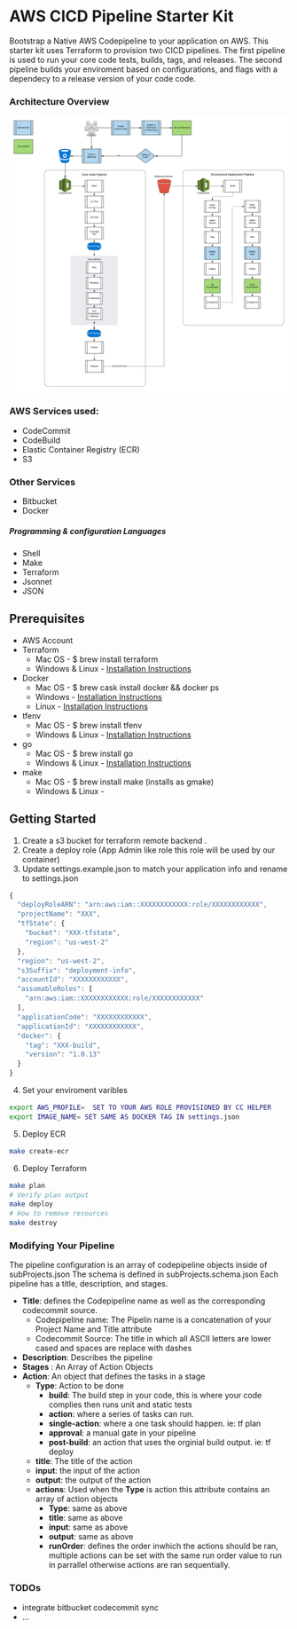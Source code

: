 # AWS CICD Pipeline Starter Kit

Bootstrap a Native AWS Codepipeline to your application on AWS. This starter kit uses Terraform to provision two CICD pipelines. The first pipeline is used to run your core code tests, builds, tags, and releases. The second pipeline builds your enviroment based on configurations, and flags with a dependecy to a release version of your code code. 

### Architecture Overview
![Architecture](assests/architecture.png)

### AWS Services used:
* CodeCommit
* CodeBuild
* Elastic Container Registry (ECR)
* S3
### Other Services
* Bitbucket
* Docker
##### Programming & configuration Languages 
* Shell
* Make
* Terraform
* Jsonnet
* JSON

## Prerequisites
 * AWS Account
 * Terraform
     * Mac OS - $ brew install terraform
     * Windows & Linux - [Installation Instructions](https://learn.hashicorp.com/terraform/getting-started/install.html)
* Docker
     * Mac OS - $ brew cask install docker && docker ps
     * Windows - [Installation Instructions](https://docs.docker.com/docker-for-windows/install/)
     * Linux - [Installation Instructions](https://docs.docker.com/install/)
* tfenv
     * Mac OS - $ brew install tfenv
     * Windows & Linux - [Installation Instructions](https://github.com/tfutils/tfenv)
* go
     * Mac OS - $ brew install go
     * Windows & Linux - [Installation Instructions](https://golang.org/doc/install)
* make
     * Mac OS - $ brew install make (installs as gmake)
     * Windows & Linux - 


## Getting Started

1. Create a s3 bucket for terraform remote backend  .
2. Create a deploy role (App Admin like role this role will be used by our container)
3. Update settings.example.json to match your application info and rename to settings.json
```javascript
{
  "deployRoleARN": "arn:aws:iam::XXXXXXXXXXXX:role/XXXXXXXXXXXX",
  "projectName": "XXX",
  "tfState": {
    "bucket": "XXX-tfstate",
    "region": "us-west-2"
  },
  "region": "us-west-2",
  "s3Suffix": "deployment-info",
  "accountId": "XXXXXXXXXXXX",
  "assumableRoles": [
    "arn:aws:iam::XXXXXXXXXXXX:role/XXXXXXXXXXXX"
  ],
  "applicationCode": "XXXXXXXXXXXX",
  "applicationId": "XXXXXXXXXXXX",
  "docker": {
    "tag": "XXX-build",
    "version": "1.0.13"
  }
}
```
4. Set your enviroment varibles 
```bash
export AWS_PROFILE=  SET TO YOUR AWS ROLE PROVISIONED BY CC HELPER
export IMAGE_NAME= SET SAME AS DOCKER TAG IN settings.json
```
5. Deploy ECR
```bash
make create-ecr
```
6. Deploy Terraform
```bash
make plan
# Verify plan output
make deploy
# How to remove resources
make destroy
```

### Modifying Your Pipeline
The pipeline configuration is an array of codepipeline objects inside of subProjects.json
The schema is defined in subProjects.schema.json
Each pipeline has a title, description, and stages.
* **Title**: defines the Codepipeline name as well as the corresponding codecommit source. 
    * Codepipeline name: The Pipelin name is a concatenation of your Project Name and Title attribute
    * Codecommit Source: The title in which all ASCII letters are lower cased and spaces are replace with dashes
* **Description**: Describes the pipeline
* **Stages** : An Array of Action Objects
* **Action**: An object that defines the tasks in a stage
    * **Type**: Action to be done
        * **build**: The build step in your code, this is where your code complies then runs unit and static tests
        * **action**: where a series of tasks can run.
        * **single-action**: where a one task should happen. ie: tf plan
        * **approval**: a manual gate in your pipeline
        * **post-build**: an action that uses the orginial build output. ie: tf deploy
    * **title**: The title of the action
    * **input**: the input of the action
    * **output**: the output of the action
    * **actions**: Used when the **Type** is action this attribute contains an array of action objects
        * **Type**: same as above
        * **title**: same as above
        * **input**: same as above
        * **output**: same as above
        * **runOrder**: defines the order inwhich the actions should be ran, multiple actions can be set with the same run order value to run in parrallel otherwise actions are ran sequentially.
        
### TODOs
 * integrate bitbucket codecommit sync
 * ...
